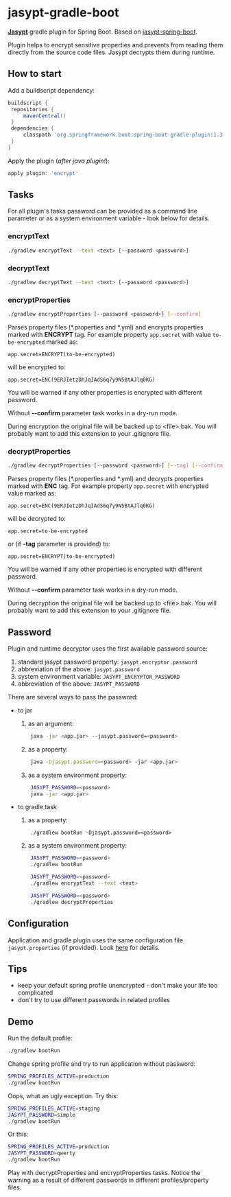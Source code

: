 # jasypt-gradle-boot

**[Jasypt](http://jasypt.org)** gradle plugin for Spring Boot. Based on [jasypt-spring-boot](https://github.com/ulisesbocchio/jasypt-spring-boot).

Plugin helps to encrypt sensitive properties and prevents from reading them directly from the source code files.
Jasypt decrypts them during runtime.

## How to start

Add a buildscript dependency:
```groovy
buildscript {
 repositories {
     mavenCentral()
 }
 dependencies {
     classpath 'org.springframework.boot:spring-boot-gradle-plugin:1.3.0.RELEASE'
 }
}
```

Apply the plugin (_after java plugin!_):
```groovy
apply plugin: 'encrypt'
```


## Tasks

For all plugin's tasks password can be provided as a command line parameter or as a system environment variable - look below for details.

### encryptText

```bash
./gradlew encryptText --text <text> [--password <password>]
```

### decryptText

```bash
./gradlew decryptText --text <text> [--password <password>]
```

### encryptProperties

```bash
./gradlew encryptProperties [--password <password>] [--confirm]
```

Parses property files (*.properties and *.yml) and encrypts properties marked with **ENCRYPT** tag.
For example property `app.secret` with value `to-be-encrypted` marked as:
```properties
app.secret=ENCRYPT(to-be-encrypted)
```
will be encrypted to:
```properties
app.secret=ENC(9ERJIetzDhJqIAdS6q7y9N5BtAJlq0KG)
```

You will be warned if any other properties is encrypted with different password.

Without **--confirm** parameter task works in a dry-run mode.

During encryption the original file will be backed up to \<file\>.bak. You will probably want to add this extension to your .gitignore file.

### decryptProperties

```bash
./gradlew decryptProperties [--password <password>] [--tag] [--confirm]
```

Parses property files (*.properties and *.yml) and decrypts properties marked with **ENC** tag.
For example property `app.secret` with encrypted value marked as:
```properties
app.secret=ENC(9ERJIetzDhJqIAdS6q7y9N5BtAJlq0KG)
```
will be decrypted to:
```properties
app.secret=to-be-encrypted
```
or (if **-tag** parameter is provided) to:
```properties
app.secret=ENCRYPT(to-be-encrypted)
```

You will be warned if any other properties is encrypted with different password.

Without **--confirm** parameter task works in a dry-run mode.

During decryption the original file will be backed up to \<file\>.bak. You will probably want to add this extension to your .gitignore file.

## Password

Plugin and runtime decryptor uses the first available password source:

1. standard jasypt password property: `jasypt.encryptor.password`
2. abbreviation of the above: `jasypt.password`
3. system environment variable: `JASYPT_ENCRYPTOR_PASSWORD`
4. abbreviation of the above: `JASYPT_PASSWORD`

There are several ways to pass the password:
* to jar
    1. as an argument:
    ```bash
        java -jar <app.jar> --jasypt.password=<password>
    ```

    2. as a property:
    ```bash
        java -Djasypt.password=<password> -jar <app.jar>
    ```

    3. as a system environment property:
    ```bash
        JASYPT_PASSWORD=<password>
        java -jar <app.jar>
    ```

* to gradle task
    1. as a property:
    ```
        ./gradlew bootRun -Djasypt.password=<password>
    ```

    2. as a system environment property:
    ```bash
        JASYPT_PASSWORD=<password>
        ./gradlew bootRun
    ```
    ```bash
        JASYPT_PASSWORD=<password>
        ./gradlew encryptText --text <text>
    ```
    ```bash
        JASYPT_PASSWORD=<password>
        ./gradlew decryptProperties
    ```


## Configuration

Application and gradle plugin uses the same configuration file `jasypt.properties` (if provided). 
Look [here](https://github.com/ulisesbocchio/jasypt-spring-boot#encryption-configuration) for details.

## Tips

* keep your default spring profile unencrypted - don't make your life too complicated
* don't try to use different passwords in related profiles

## Demo

Run the default profile:
```bash
./gradlew bootRun
```

Change spring profile and try to run application without password:
```bash
SPRING_PROFILES_ACTIVE=production
./gradlew bootRun
```

Oops, what an ugly exception. Try this:
```bash
SPRING_PROFILES_ACTIVE=staging
JASYPT_PASSWORD=simple
./gradlew bootRun
```

Or this:
```bash
SPRING_PROFILES_ACTIVE=production
JASYPT_PASSWORD=qwerty
./gradlew bootRun
```

Play with decryptProperties and encryptProperties tasks. Notice the warning as a result of different passwords in different profiles/property files.
